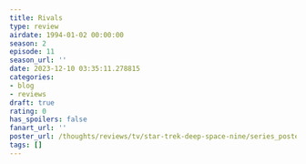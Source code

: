 ```yaml
---
title: Rivals
type: review
airdate: 1994-01-02 00:00:00
season: 2
episode: 11
season_url: ''
date: 2023-12-10 03:35:11.278815
categories:
- blog
- reviews
draft: true
rating: 0
has_spoilers: false
fanart_url: ''
poster_url: /thoughts/reviews/tv/star-trek-deep-space-nine/series_poster.jpg
tags: []
---
```


